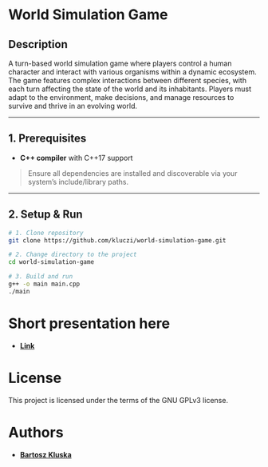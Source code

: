 # World Simulation Game
## Description

A turn-based world simulation game where players control a human character and interact with various organisms within a dynamic ecosystem. The game features complex interactions between different species, with each turn affecting the state of the world and its inhabitants. Players must adapt to the environment, make decisions, and manage resources to survive and thrive in an evolving world.


---

## 1. Prerequisites

-   **C++ compiler** with C++17 support

> Ensure all dependencies are installed and discoverable via your system’s include/library paths.

---

## 2. Setup & Run

```bash
# 1. Clone repository
git clone https://github.com/kluczi/world-simulation-game.git

# 2. Change directory to the project
cd world-simulation-game

# 3. Build and run
g++ -o main main.cpp
./main
```

# Short presentation here
-  **[Link](https://www.youtube.com/watch?v=yHA9rwN0E2M)**
# License

This project is licensed under the terms of the GNU GPLv3 license.

# Authors

-   **[Bartosz Kluska](https://github.com/kluczi)**
